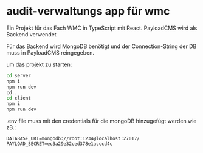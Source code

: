 # audit-verwaltungs app für wmc

Ein Projekt für das Fach WMC in TypeScript mit React. 
PayloadCMS wird als Backend verwendet

Für das Backend wird MongoDB benötigt und der Connection-String der DB muss in PayloadCMS reingegeben. 

um das projekt zu starten:

```sh
cd server
npm i
npm run dev
cd..
cd client
npm i
npm run dev
```

.env file muss mit den credentials für die mongoDB hinzugefügt werden wie zB.:
```
DATABASE_URI=mongodb://root:1234@localhost:27017/
PAYLOAD_SECRET=ec3a29e32ced378e1acccd4c
```

